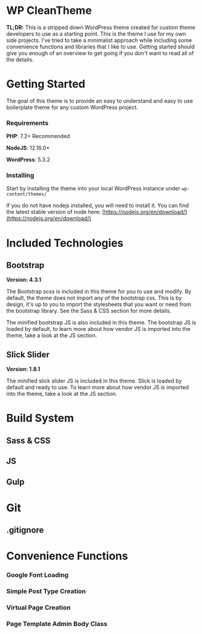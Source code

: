 
# WP CleanTheme

**TL;DR:** This is a stripped down WordPress theme created for custom theme developers to use as a starting point. This is the theme I use for my own side projects. I've tried to take a minimalist approach while including some convenience functions and libraries that I like to use. Getting started should give you enough of an overview to get going if you don't want to read all of the details.


# Getting Started

The goal of this theme is to provide an easy to understand and easy to use boilerplate theme for any custom WordPress project. 

### Requirements

**PHP**: 7.2+ Recommended

**NodeJS**: 12.16.0+

**WordPress**: 5.3.2

### Installing
Start by installing the theme into your local WordPress instance under `wp-content/themes/`

If you do not have nodejs installed, you will need to install it. You can find the latest stable version of node here: [https://nodejs.org/en/download/](https://nodejs.org/en/download/)


# Included Technologies

## Bootstrap
	
**Version: 4.3.1**

The Bootstrap scss is included in this theme for you to use and modify. By default, the theme does not import any of the bootstrap css. This is by design, it's up to you to import the stylesheets that you want or need from the bootstrap library. See the Sass & CSS section for more details.

The minified bootstrap JS is also included in this theme. The bootstrap JS is loaded by default, to learn more about how vendor JS is imported into the theme, take a look at the JS section.

## Slick Slider

**Version: 1.8.1**

The minified slick slider JS is included in this theme. Slick is loaded by default and ready to use. To learn more about how vendor JS is imported into the theme, take a look at the JS section.


# Build System

## Sass & CSS 


## JS


## Gulp

# Git

## .gitignore

# Convenience Functions

### Google Font Loading


### Simple Post Type Creation


### Virtual Page Creation


### Page Template Admin Body Class

